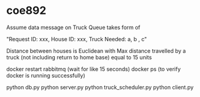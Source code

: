 # coe892

Assume data message on Truck Queue takes form of 

"Request ID: xxx, House ID: xxx, Truck Needed: a, b , c"

Distance between houses is Euclidean with Max distance travelled by a truck (not including return to home base) equal to 15 units

docker restart rabbitmq (wait for like 15 seconds)
docker ps (to verify docker is running successfully)

python db.py
python server.py
python truck_scheduler.py
python client.py